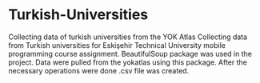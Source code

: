 # Turkish-Universities
Collecting data of turkish universities from the YOK Atlas
Collecting data from Turkish universities for Eskişehir Technical University mobile programming course assignment.
BeautifulSoup package was used in the project. Data were pulled from the yokatlas using this package. After the necessary operations were done .csv file was created.